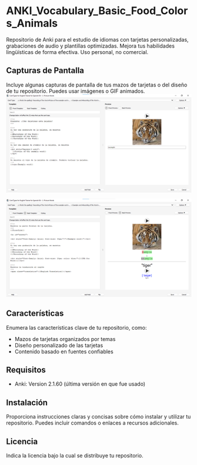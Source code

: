 # ANKI_Vocabulary_Basic_Food_Colors_Animals
Repositorio de Anki para el estudio de idiomas con tarjetas personalizadas, grabaciones de audio y plantillas optimizadas. Mejora tus habilidades lingüísticas de forma efectiva. Uso personal, no comercial.

## Capturas de Pantalla

Incluye algunas capturas de pantalla de tus mazos de tarjetas o del diseño de tu repositorio. Puedes usar imágenes o GIF animados.
![FrontTemplate](FrontTemplate.png)

![BackTemplate.png](BackTemplate.png)


## Características

Enumera las características clave de tu repositorio, como:

- Mazos de tarjetas organizados por temas
- Diseño personalizado de las tarjetas
- Contenido basado en fuentes confiables

## Requisitos
- Anki: Version ⁨2.1.60 (última versión en que fue usado)

## Instalación

Proporciona instrucciones claras y concisas sobre cómo instalar y utilizar tu repositorio. Puedes incluir comandos o enlaces a recursos adicionales.

## Licencia

Indica la licencia bajo la cual se distribuye tu repositorio.
